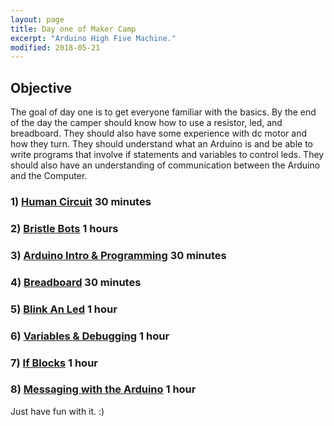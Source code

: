 ```yaml
---
layout: page
title: Day one of Maker Camp
excerpt: "Arduino High Five Machine."
modified: 2018-05-21
---
```


## Objective

The goal of day one is to get everyone familiar with the basics.  By the end of the day the camper should know how to use a resistor, led, and breadboard.  They should also have some experience with dc motor and how they turn.  They should understand what an Arduino is and be able to write programs that involve if statements and variables to control leds.  They should also have an understanding of communication between the Arduino and the Computer.

### 1) [Human Circuit](human-circuit) 30 minutes

### 2) [Bristle Bots](bristlebots) 1 hours

### 3) [Arduino Intro & Programming](arduino-intro) 30 minutes

### 4) [Breadboard](breadboard) 30 minutes

### 5) [Blink An Led](blink) 1 hour

### 6) [Variables & Debugging](variables-debug) 1 hour

### 7) [If Blocks](if-blocks) 1 hour

### 8) [Messaging with the Arduino](messaging) 1 hour

Just have fun with it. :)